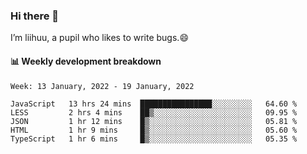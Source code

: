 ### Hi there 👋
I’m liihuu, a pupil who likes to write bugs.😄


#### 📊 Weekly development breakdown
<!--START_SECTION:waka-->
```text
Week: 13 January, 2022 - 19 January, 2022

JavaScript   13 hrs 24 mins  ████████████████░░░░░░░░░   64.60 % 
LESS         2 hrs 4 mins    ██▒░░░░░░░░░░░░░░░░░░░░░░   09.95 % 
JSON         1 hr 12 mins    █▒░░░░░░░░░░░░░░░░░░░░░░░   05.81 % 
HTML         1 hr 9 mins     █▒░░░░░░░░░░░░░░░░░░░░░░░   05.60 % 
TypeScript   1 hr 6 mins     █▒░░░░░░░░░░░░░░░░░░░░░░░   05.35 % 
```
<!--END_SECTION:waka-->

<!--
**liihuu/liihuu** is a ✨ _special_ ✨ repository because its `README.md` (this file) appears on your GitHub profile.

Here are some ideas to get you started:

- 🔭 I’m currently working on ...
- 🌱 I’m currently learning ...
- 👯 I’m looking to collaborate on ...
- 🤔 I’m looking for help with ...
- 💬 Ask me about ...
- 📫 How to reach me: ...
- 😄 Pronouns: ...
- ⚡ Fun fact: ...
-->
